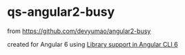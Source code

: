 # qs-angular2-busy

from https://github.com/devyumao/angular2-busy

created for Angular 6 using 
[Library support in Angular CLI 6](https://github.com/angular/angular-cli/wiki/stories-create-library)

